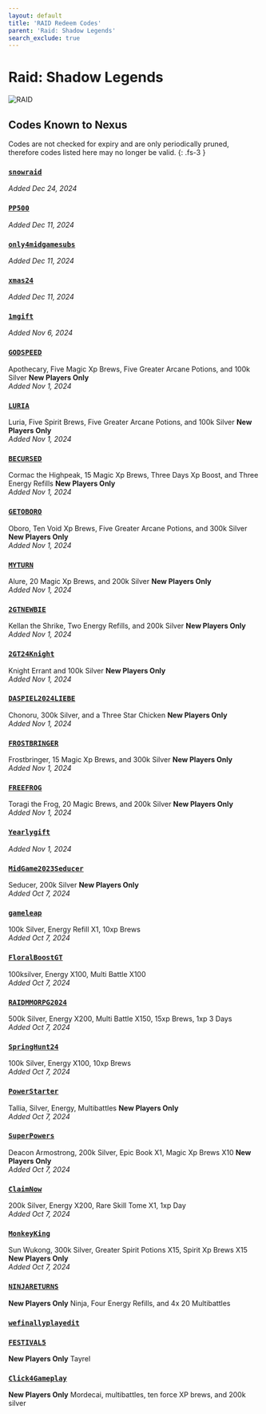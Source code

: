 ```yaml
---
layout: default
title: 'RAID Redeem Codes'
parent: 'Raid: Shadow Legends'
search_exclude: true
---
```


# Raid: Shadow Legends

![RAID](https://cdn.discordapp.com/emojis/1323743243682185260.png)

## Codes Known to Nexus

Codes are not checked for expiry and are only periodically pruned, therefore codes listed here may no longer be valid.
{: .fs-3 }

### [`snowraid`](https://nexus-codes.app/copy/?code=snowraid)

*Added Dec 24, 2024*

### [`PP500`](https://nexus-codes.app/copy/?code=PP500)

*Added Dec 11, 2024*

### [`only4midgamesubs`](https://nexus-codes.app/copy/?code=only4midgamesubs)

*Added Dec 11, 2024*

### [`xmas24`](https://nexus-codes.app/copy/?code=xmas24)

*Added Dec 11, 2024*

### [`1mgift`](https://nexus-codes.app/copy/?code=1mgift)

*Added Nov 6, 2024*

### [`GODSPEED`](https://nexus-codes.app/copy/?code=GODSPEED)

Apothecary, Five Magic Xp Brews, Five Greater Arcane Potions, and 100k Silver 
**New Players Only**<br />*Added Nov 1, 2024*

### [`LURIA`](https://nexus-codes.app/copy/?code=LURIA)

Luria, Five Spirit Brews, Five Greater Arcane Potions, and 100k Silver 
**New Players Only**<br />*Added Nov 1, 2024*

### [`BECURSED`](https://nexus-codes.app/copy/?code=BECURSED)

Cormac the Highpeak, 15 Magic Xp Brews, Three Days Xp Boost, and Three Energy Refills 
**New Players Only**<br />*Added Nov 1, 2024*

### [`GETOBORO`](https://nexus-codes.app/copy/?code=GETOBORO)

Oboro, Ten Void Xp Brews, Five Greater Arcane Potions, and 300k Silver 
**New Players Only**<br />*Added Nov 1, 2024*

### [`MYTURN`](https://nexus-codes.app/copy/?code=MYTURN)

Alure, 20 Magic Xp Brews, and 200k Silver 
**New Players Only**<br />*Added Nov 1, 2024*

### [`2GTNEWBIE`](https://nexus-codes.app/copy/?code=2GTNEWBIE)

Kellan the Shrike, Two Energy Refills, and 200k Silver 
**New Players Only**<br />*Added Nov 1, 2024*

### [`2GT24Knight`](https://nexus-codes.app/copy/?code=2GT24Knight)

Knight Errant and 100k Silver 
**New Players Only**<br />*Added Nov 1, 2024*

### [`DASPIEL2024LIEBE`](https://nexus-codes.app/copy/?code=DASPIEL2024LIEBE)

Chonoru, 300k Silver, and a Three Star Chicken 
**New Players Only**<br />*Added Nov 1, 2024*

### [`FROSTBRINGER`](https://nexus-codes.app/copy/?code=FROSTBRINGER)

Frostbringer, 15 Magic Xp Brews, and 300k Silver 
**New Players Only**<br />*Added Nov 1, 2024*

### [`FREEFROG`](https://nexus-codes.app/copy/?code=FREEFROG)

Toragi the Frog, 20 Magic Brews, and 200k Silver 
**New Players Only**<br />*Added Nov 1, 2024*

### [`Yearlygift`](https://nexus-codes.app/copy/?code=Yearlygift)

*Added Nov 1, 2024*

### [`MidGame2023Seducer`](https://nexus-codes.app/copy/?code=MidGame2023Seducer)

Seducer, 200k Silver 
**New Players Only**<br />*Added Oct 7, 2024*

### [`gameleap`](https://nexus-codes.app/copy/?code=gameleap)

100k Silver, Energy Refill X1, 10xp Brews<br />*Added Oct 7, 2024*

### [`FloralBoostGT`](https://nexus-codes.app/copy/?code=FloralBoostGT)

100ksilver, Energy X100, Multi Battle X100<br />*Added Oct 7, 2024*

### [`RAIDMMORPG2024`](https://nexus-codes.app/copy/?code=RAIDMMORPG2024)

500k Silver, Energy X200, Multi Battle X150, 15xp Brews, 1xp 3 Days<br />*Added Oct 7, 2024*

### [`SpringHunt24`](https://nexus-codes.app/copy/?code=SpringHunt24)

100k Silver, Energy X100, 10xp Brews<br />*Added Oct 7, 2024*

### [`PowerStarter`](https://nexus-codes.app/copy/?code=PowerStarter)

Tallia, Silver, Energy, Multibattles 
**New Players Only**<br />*Added Oct 7, 2024*

### [`SuperPowers`](https://nexus-codes.app/copy/?code=SuperPowers)

Deacon Armostrong, 200k Silver, Epic Book X1, Magic Xp Brews X10 
**New Players Only**<br />*Added Oct 7, 2024*

### [`ClaimNow`](https://nexus-codes.app/copy/?code=ClaimNow)

200k Silver, Energy X200, Rare Skill Tome X1, 1xp Day<br />*Added Oct 7, 2024*

### [`MonkeyKing`](https://nexus-codes.app/copy/?code=MonkeyKing)

Sun Wukong, 300k Silver, Greater Spirit Potions X15, Spirit Xp Brews X15 
**New Players Only**<br />*Added Oct 7, 2024*

### [`NINJARETURNS`](https://nexus-codes.app/copy/?code=NINJARETURNS)

**New Players Only**
Ninja, Four Energy Refills, and 4x 20 Multibattles<br />

### [`wefinallyplayedit`](https://nexus-codes.app/copy/?code=wefinallyplayedit)



### [`FESTIVAL5`](https://nexus-codes.app/copy/?code=FESTIVAL5)

**New Players Only**
Tayrel<br />

### [`Click4Gameplay`](https://nexus-codes.app/copy/?code=Click4Gameplay)

**New Players Only**
Mordecai, multibattles, ten force XP brews, and 200k silver<br />